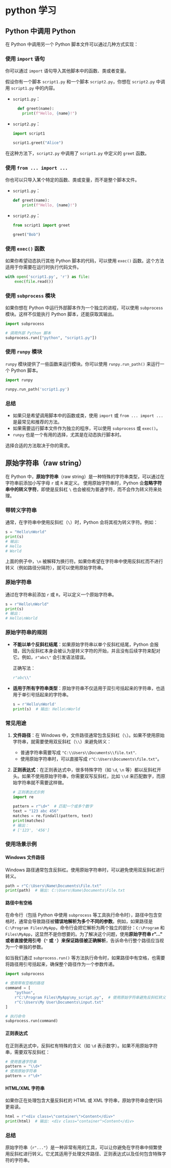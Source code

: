# python 学习

## Python 中调用 Python

在 Python 中调用另一个 Python 脚本文件可以通过几种方式实现：

### 使用 `import` 语句

你可以通过 `import` 语句导入其他脚本中的函数、类或者变量。

假设你有一个脚本 `script1.py` 和一个脚本 `script2.py`，你想在 `script2.py` 中调用 `script1.py` 中的内容。

- `script1.py`：

  ```python
    def greet(name):
      print(f"Hello, {name}!")
  ```

- `script2.py`：

  ```python
  import script1
  
  script1.greet("Alice")
  ```

在这种方法下，`script2.py` 中调用了 `script1.py` 中定义的 `greet` 函数。

### 使用 `from ... import ...`

你也可以只导入某个特定的函数、类或变量，而不是整个脚本文件。

- `script1.py`：

  ```python
  def greet(name):
      print(f"Hello, {name}!")
  ```

- `script2.py`：

  ```python
  from script1 import greet
  
  greet("Bob")
  ```

### 使用 `exec()` 函数

如果你希望动态执行其他 Python 脚本的代码，可以使用 `exec()` 函数。这个方法适用于你需要在运行时执行代码文件。

```python
with open('script1.py', 'r') as file:
    exec(file.read())
```

### 使用 `subprocess` 模块

如果你想在 Python 中运行外部脚本作为一个独立的进程，可以使用 `subprocess` 模块。这样不仅能执行 Python 脚本，还能获取其输出。

```python
import subprocess

# 调用外部 Python 脚本
subprocess.run(["python", "script1.py"])
```

### 使用 `runpy` 模块

`runpy` 模块提供了一些函数来运行模块。你可以使用 `runpy.run_path()` 来运行一个 Python 脚本。

```python
import runpy

runpy.run_path('script1.py')
```

### 总结

- 如果只是希望调用脚本中的函数或类，使用 `import` 或 `from ... import ...` 是最常见和推荐的方法。
- 如果需要运行脚本文件作为独立的程序，可以使用 `subprocess` 或 `exec()`。
- `runpy` 也是一个有用的选择，尤其是在动态执行脚本时。

选择合适的方法取决于你的需求。

## 原始字符串（raw string）

在 Python 中，**原始字符串**（raw string）是一种特殊的字符串类型，可以通过在字符串前添加小写字母 `r` 或 `R` 来定义。
使用原始字符串时，Python 会**忽略字符串中的转义字符**，即使是反斜杠 `\` 也会被视为普通字符，而不会作为转义符来处理。

### 带转义字符串

通常，在字符串中使用反斜杠（`\`）时，Python 会将其视为转义字符。例如：

```python
s = "Hello\nWorld"
print(s)
# 输出:
# Hello
# World
```

上面的例子中，`\n` 被解释为换行符。如果你希望在字符串中使用反斜杠而不进行转义（例如路径分隔符），就可以使用原始字符串。

### 原始字符串

通过在字符串前添加 `r` 或 `R`，可以定义一个原始字符串。

```python
s = r"Hello\nWorld"
print(s)
# 输出：
# Hello\nWorld
```

### 原始字符串的规则

- **不能以单个反斜杠结尾**：如果原始字符串以单个反斜杠结尾，Python 会报错，因为反斜杠本身会被认为是转义字符的开始，并且没有后续字符来配对它。例如，`r"abc\"` 会引发语法错误。

  正确写法：

  ```python
  r"abc\\"
  ```

- **适用于所有字符串类型**：原始字符串不仅适用于双引号括起来的字符串，也适用于单引号括起来的字符串。

  ```python
  s = r'Hello\nWorld'
  print(s)  # 输出: Hello\nWorld
  ```

### 常见用途

1. **文件路径**：在 Windows 中，文件路径通常包含反斜杠（`\`）。如果不使用原始字符串，就需要使用双反斜杠（`\\`）来避免转义：
   - 普通字符串需要写成 `"C:\\Users\\Documents\\file.txt"`.
   - 使用原始字符串时，可以直接写成 `r"C:\Users\Documents\file.txt"`。
2. **正则表达式**：在正则表达式中，很多特殊字符（如 `\d`, `\n` 等）都以反斜杠开头。如果不使用原始字符串，你需要双写反斜杠，比如 `\\d` 来匹配数字，而原始字符串就不需要这样做。

   ```python
   # 正则表达式示例
   import re
   
   pattern = r"\d+"  # 匹配一个或多个数字
   text = "123 abc 456"
   matches = re.findall(pattern, text)
   print(matches)
   # 输出：
   # ['123', '456']
   ```

### 使用场景示例

#### Windows 文件路径

Windows 路径通常包含反斜杠。使用原始字符串时，可以避免使用双反斜杠进行转义。

```python
path = r"C:\Users\Name\Documents\File.txt"
print(path)  # 输出: C:\Users\Name\Documents\File.txt
```

#### 路径中有空格

在命令行（包括 Python 中使用 `subprocess` 等工具执行命令时），路径中包含空格时，通常会导致路径被**错误地解析为多个不同的参数**。例如，如果路径是 `C:\Program Files\MyApp`，命令行会把它解析为两个独立的部分：`C:\Program` 和 `Files\MyApp`，这显然不是你想要的。为了解决这个问题，使用**原始字符串 r"..." 或者直接使用引号（`"` 或 `'`）来保证路径被正确解析**，告诉命令行整个路径应当视为一个单独的参数。

如当我们通过 `subprocess.run()` 等方法执行命令时，如果路径中有空格，也需要将路径用引号括起来，确保整个路径作为一个参数传递。

```python
import subprocess

# 使用带有空格的路径
command = [
    "python",
    r"C:\Program Files\MyApp\my_script.py",  # 使用原始字符串避免反斜杠转义问题
    r"C:\Users\My User\Documents\input.txt"
]

# 执行命令
subprocess.run(command)
```

#### 正则表达式

在正则表达式中，反斜杠有特殊的含义（如 `\d` 表示数字）。如果不用原始字符串，需要双写反斜杠：

```python
# 使用普通字符串
pattern = "\\d+"
# 使用原始字符串
pattern = r"\d+"
```

#### HTML/XML 字符串

如果你正在处理包含大量反斜杠的 HTML 或 XML 字符串，原始字符串会使代码更易读。

```python
html = r"<div class=\"container\">Content</div>"
print(html)  # 输出: <div class="container">Content</div>
```

### 总结

原始字符串（`r"..."`）是一种非常有用的工具，可以让你避免在字符串中频繁使用反斜杠进行转义。它尤其适用于处理文件路径、正则表达式以及任何包含特殊字符的字符串。
